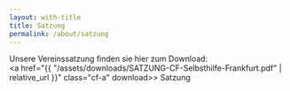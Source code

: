 ```yaml
---
layout: with-title
title: Satzung
permalink: /about/satzung
---
```


Unsere Vereinssatzung finden sie hier zum Download:<br>
<a href="{{ "/assets/downloads/SATZUNG-CF-Selbsthilfe-Frankfurt.pdf" | relative_url }}" class="cf-a" download>> Satzung</a>

